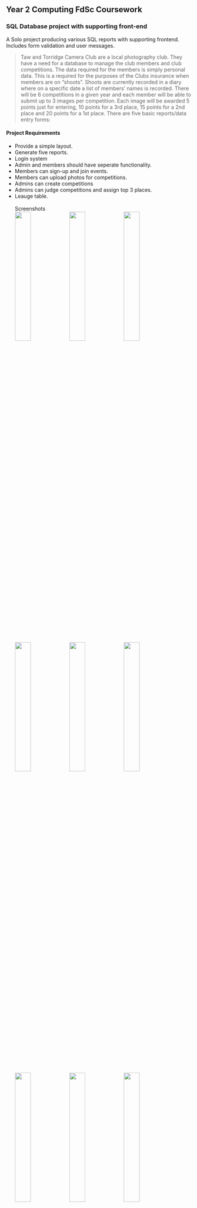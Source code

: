 ## Year 2  Computing FdSc Coursework
### SQL Database project with supporting front-end<br>

A Solo project producing various SQL reports with supporting frontend. Includes form validation and user messages.<br>

>Taw and Torridge Camera Club are a local photography club.  They have a need for a database to manage the club members and club competitions.  The data required for the members is simply personal data.  This is a required for the purposes of the Clubs insurance when members are on “shoots”.  Shoots are currently recorded in a diary where on a specific date a list of members’ names is recorded.  There will be 6 competitions in a given year and each member will be able to submit up to 3 images per competition.  Each image will be awarded 5 points just for entering, 10 points for a 3rd place, 15 points for a 2nd place and 20 points for a 1st place.  There are five basic reports/data entry forms:<br> 

#### Project Requirements
*	Provide a simple layout.
*	Generate five reports.
*	Login system
*	Admin and members should have seperate functionality.
*	Members can sign-up and join events.
*	Members can upload photos for competitions.
*	Admins can create competitions
*	Admins can judge competitions and assign top 3 places.
*	Leauge table.<br><br>
Screenshots <br>
<img src="https://user-images.githubusercontent.com/20666107/169342656-870d9f6c-b038-4977-9d69-6c6b46eba06b.png" width="30%"></img> <img src="https://user-images.githubusercontent.com/20666107/169342759-351465db-3fbe-4447-91bc-1a7fe7ab66d7.png" width="30%"></img> <img src="https://user-images.githubusercontent.com/20666107/169342897-cd8c83d5-7747-4e62-9f85-163665f8d37a.png" width="30%"></img> <img src="https://user-images.githubusercontent.com/20666107/169343511-04733cf1-503f-409e-8173-53c438639e69.png" width="30%"></img> <img src="https://user-images.githubusercontent.com/20666107/169343732-db5e7bf8-bd5b-4bca-abf6-fed6418b737f.png" width="30%"></img> <img src="https://user-images.githubusercontent.com/20666107/169343830-c8ace92b-a6e3-42a6-8f2e-bb31707819c4.png" width="30%"></img> <img src="https://user-images.githubusercontent.com/20666107/169343908-f17d5f8a-05f8-4382-97b4-66be624fecd7.png" width="30%"></img> <img src="https://user-images.githubusercontent.com/20666107/169343990-4683290a-28de-453a-9fd3-4c352d18c6e8.png" width="30%"></img> <img src="https://user-images.githubusercontent.com/20666107/169344079-39523cc8-113a-4092-98c1-e5f45aae050f.png" width="30%"></img> <img src="https://user-images.githubusercontent.com/20666107/169344320-627b88d4-d50e-4d8d-8727-ebd7da5353d3.png" width="30%"></img> <img src="https://user-images.githubusercontent.com/20666107/169344483-37184908-5255-4ea4-b6ca-4a5f28cccb3e.png" width="30%"></img> <img src="https://user-images.githubusercontent.com/20666107/169344679-457f4aac-a866-4ba7-a686-e6127a3e1a4d.png" width="30%"></img> 

